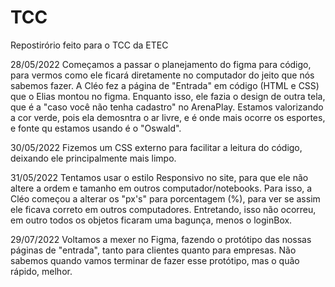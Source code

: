 # TCC
Repostirório feito para o TCC da ETEC

28/05/2022
  Começamos a passar o planejamento do figma para código, para vermos como ele ficará diretamente no computador do jeito que nós sabemos fazer.
  A Cléo fez a página de "Entrada" em código (HTML e CSS) que o Elias montou no figma. Enquanto isso, ele fazia o design de outra tela, que é a "caso você não tenha 
cadastro" no ArenaPlay. 
  Estamos valorizando a cor verde, pois ela demosntra o ar livre, e é onde mais ocorre os esportes, e fonte qu estamos usando é o "Oswald".

30/05/2022 
  Fizemos um CSS externo para facilitar a leitura do código, deixando ele principalmente mais limpo.

31/05/2022
  Tentamos usar o estilo Responsivo no site, para que ele não altere a ordem e tamanho em outros computador/notebooks. Para isso, a Cléo começou a alterar os "px's" para
porcentagem (%), para ver se assim ele ficava correto em outros computadores. Entretando, isso não ocorreu, em outro todos os objetos ficaram uma bagunça, menos o loginBox.

29/07/2022 
  Voltamos a mexer no Figma, fazendo o protótipo das nossas páginas de "entrada", tanto para clientes quanto para empresas. Não sabemos quando vamos terminar de fazer esse protótipo, mas o quão rápido, melhor.
